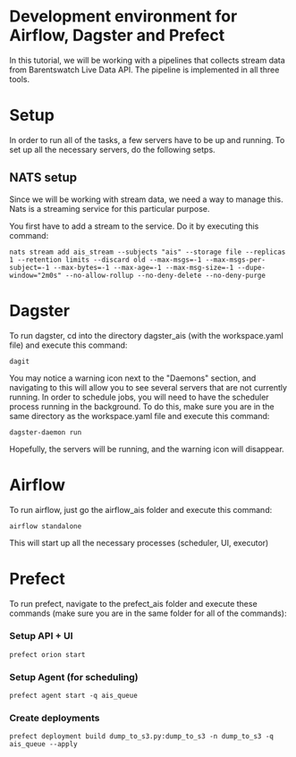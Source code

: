 # Development environment for Airflow, Dagster and Prefect
In this tutorial, we will be working with a pipelines that collects stream data from Barentswatch Live Data API. The pipeline is implemented in all three tools.

# Setup
In order to run all of the tasks, a few servers have to be up and running. To set up all the necessary servers, do the following setps.

## NATS setup
Since we will be working with stream data, we need a way to manage this. Nats is a streaming service for this particular purpose.

You first have to add a stream to the service. Do it by executing this command:

    nats stream add ais_stream --subjects "ais" --storage file --replicas 1 --retention limits --discard old --max-msgs=-1 --max-msgs-per-subject=-1 --max-bytes=-1 --max-age=-1 --max-msg-size=-1 --dupe-window="2m0s" --no-allow-rollup --no-deny-delete --no-deny-purge

# Dagster
To run dagster, cd into the directory dagster_ais (with the workspace.yaml file) and execute this command:

    dagit

You may notice a warning icon next to the "Daemons" section, and navigating to this will allow you to see several servers that are not currently running. In order to schedule jobs, you will need to have the scheduler process running in the background. To do this, make sure you are in the same directory as the workspace.yaml file and execute this command:

    dagster-daemon run

Hopefully, the servers will be running, and the warning icon will disappear.

# Airflow
To run airflow, just go the airflow_ais folder and execute this command:

    airflow standalone

This will start up all the necessary processes (scheduler, UI, executor)

# Prefect
To run prefect, navigate to the prefect_ais folder and execute these commands (make sure you are in the same folder for all of the commands):

### Setup API + UI
    prefect orion start

### Setup Agent (for scheduling)

    prefect agent start -q ais_queue

### Create deployments

    prefect deployment build dump_to_s3.py:dump_to_s3 -n dump_to_s3 -q ais_queue --apply
